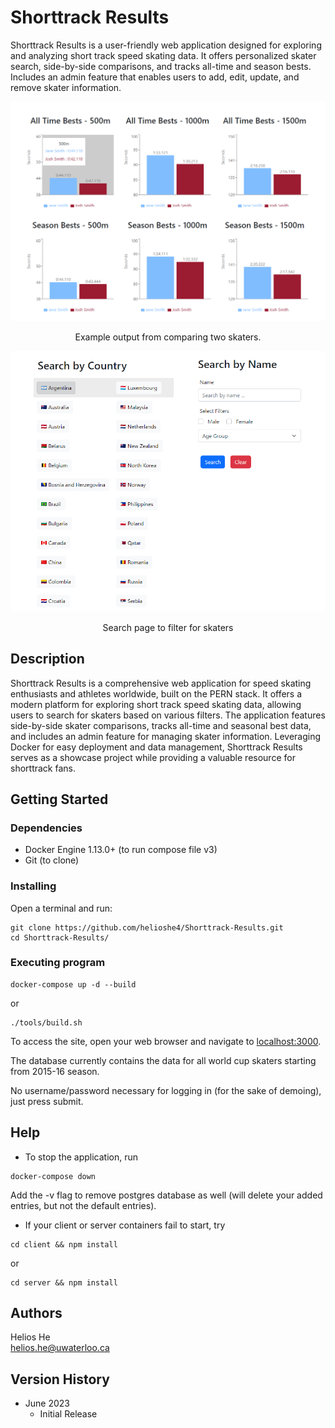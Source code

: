 # Shorttrack Results

Shorttrack Results is a user-friendly web application designed for exploring and analyzing short track speed skating data. It offers personalized skater search, side-by-side comparisons, and tracks all-time and season bests. Includes an admin feature that enables users to add, edit, update, and remove skater information.

<div align="center">
  <img src="./client/src/images/comparison.png" alt="Comparison example" width="700">
  <p align="center">Example output from comparing two skaters.</p>
</div>

<div align="center">
  <img src="./client/src/images/search-demo.png" alt="Search example" width="700">
  <p align="center">Search page to filter for skaters</p>
</div>


## Description

Shorttrack Results is a comprehensive web application for speed skating enthusiasts and athletes worldwide, built on the PERN stack. It offers a modern platform for exploring short track speed skating data, allowing users to search for skaters based on various filters. The application features side-by-side skater comparisons, tracks all-time and seasonal best data, and includes an admin feature for managing skater information. Leveraging Docker for easy deployment and data management, Shorttrack Results serves as a showcase project while providing a valuable resource for shorttrack fans.

## Getting Started

### Dependencies

- Docker Engine 1.13.0+ (to run compose file v3)
- Git (to clone)

### Installing
Open a terminal and run:
```
git clone https://github.com/helioshe4/Shorttrack-Results.git
cd Shorttrack-Results/
```

### Executing program

```
docker-compose up -d --build
```
or 
```
./tools/build.sh
```
To access the site, open your web browser and navigate to [localhost:3000](http://localhost:3000).

The database currently contains the data for all world cup skaters starting from 2015-16 season.  

No username/password necessary for logging in (for the sake of demoing), just press submit.

## Help
- To stop the application, run
```
docker-compose down
```
Add the -v flag to remove postgres database as well (will delete your added entries, but not the default entries).

- If your client or server containers fail to start, try 
```
cd client && npm install
```
or 
```
cd server && npm install
```

## Authors

Helios He  
helios.he@uwaterloo.ca

## Version History

- June 2023
  - Initial Release

<!-- ## License

This project is licensed under the [NAME HERE] License - see the LICENSE.md file for details

## Acknowledgments

Inspiration, code snippets, etc.

- [awesome-readme](https://github.com/matiassingers/awesome-readme)
- [PurpleBooth](https://gist.github.com/PurpleBooth/109311bb0361f32d87a2)
- [dbader](https://github.com/dbader/readme-template)
- [zenorocha](https://gist.github.com/zenorocha/4526327)
- [fvcproductions](https://gist.github.com/fvcproductions/1bfc2d4aecb01a834b46) -->
